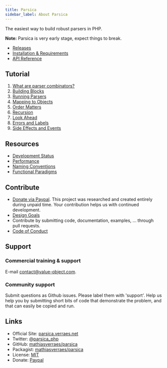 ```yaml
---
title: Parsica
sidebar_label: About Parsica
---
```


The easiest way to build robust parsers in PHP.

**Note:** Parsica is very early stage, expect things to break. 

* [Releases](releases)
* [Installation & Requirements](installation)
* [API Reference](api/index)

## Tutorial

1. [What are parser combinators?](tutorial/introduction)
1. [Building Blocks](tutorial/building_blocks)
1. [Running Parsers](tutorial/running_parsers)
1. [Mapping to Objects](tutorial/mapping_to_objects)
1. [Order Matters](tutorial/order_matters)
1. [Recursion](tutorial/recursion)
1. [Look Ahead](tutorial/look_ahead)
1. [Errors and Labels](tutorial/errors_and_labels)
1. [Side Effects and Events](tutorial/side_effects)

## Resources

* [Development Status](resources/development_status)
* [Performance](resources/performance)
* [Naming Conventions](resources/naming_conventions)
* [Functional Paradigms](resources/functional_paradigms)

## Contribute

* [Donate via Paypal](https://www.paypal.com/cgi-bin/webscr?cmd=_s-xclick&hosted_button_id=NS4GQXUDXRKQJ&source=url). This project was researched and created entirely during unpaid time. Your contribution helps us with continued development.
* [Design Goals](contribute/design_goals)
* Contribute by submitting code, documentation, examples, ... through pull requests.
* [Code of Conduct](CODE_OF_CONDUCT)

## Support

### Commercial training & support

E-mail [contact@value-object.com](mailto:contact@value-object.com).

### Community support

Submit questions as Github issues. Please label them with 'support'. Help us help you by submitting short bits of code that demonstrate the problem, and that can easily be copied and run. 

## Links

* Official Site: [parsica.verraes.net](https://parsica.verraes.net)
* Twitter: [@parsica_php](https://twitter.com/parsica_php)
* GitHub: [mathiasverraes/parsica](https://github.com/mathiasverraes/parsica)
* Packagist: [mathiasverraes/parsica](https://packagist.org/packages/mathiasverraes/parsica)
* License: [MIT](LICENSE)
* Donate: [Paypal](https://www.paypal.com/cgi-bin/webscr?cmd=_s-xclick&hosted_button_id=NS4GQXUDXRKQJ&source=url)
